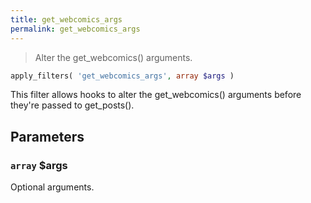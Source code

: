 ```yaml
---
title: get_webcomics_args
permalink: get_webcomics_args
---
```


> Alter the get_webcomics() arguments.

```php
apply_filters( 'get_webcomics_args', array $args )
```

This filter allows hooks to alter the get_webcomics() arguments before
they're passed to get_posts().

## Parameters

### `array` $args
Optional arguments.

